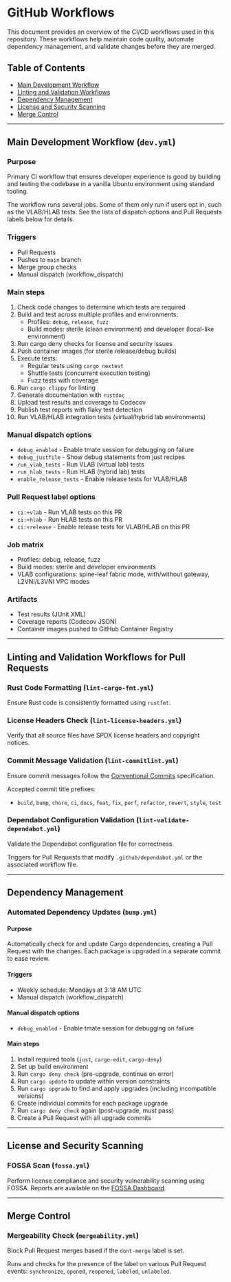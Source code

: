 # GitHub Workflows

This document provides an overview of the CI/CD workflows used in this
repository. These workflows help maintain code quality, automate dependency
management, and validate changes before they are merged.

## Table of Contents

- [Main Development Workflow](#main-development-workflow-devyml)
- [Linting and Validation Workflows](#linting-and-validation-workflows)
- [Dependency Management](#dependency-management)
- [License and Security Scanning](#license-and-security-scanning)
- [Merge Control](#merge-control)

---

## Main Development Workflow (`dev.yml`)

### Purpose

Primary CI workflow that ensures developer experience is good by building and
testing the codebase in a vanilla Ubuntu environment using standard tooling.

The workflow runs several jobs. Some of them only run if users opt in, such as
the VLAB/HLAB tests. See the lists of dispatch options and Pull Requests labels
below for details.

### Triggers

- Pull Requests
- Pushes to `main` branch
- Merge group checks
- Manual dispatch (workflow\_dispatch)

### Main steps

1. Check code changes to determine which tests are required
2. Build and test across multiple profiles and environments:
   - Profiles: `debug`, `release`, `fuzz`
   - Build modes: sterile (clean environment) and developer (local-like
     environment)
3. Run cargo deny checks for license and security issues
4. Push container images (for sterile release/debug builds)
5. Execute tests:
   - Regular tests using `cargo nextest`
   - Shuttle tests (concurrent execution testing)
   - Fuzz tests with coverage
6. Run `cargo clippy` for linting
7. Generate documentation with `rustdoc`
8. Upload test results and coverage to Codecov
9. Publish test reports with flaky test detection
10. Run VLAB/HLAB integration tests (virtual/hybrid lab environments)

### Manual dispatch options

- `debug_enabled` - Enable tmate session for debugging on failure
- `debug_justfile` - Show debug statements from just recipes
- `run_vlab_tests` - Run VLAB (virtual lab) tests
- `run_hlab_tests` - Run HLAB (hybrid lab) tests
- `enable_release_tests` - Enable release tests for VLAB/HLAB

### Pull Request label options

- `ci:+vlab` - Run VLAB tests on this PR
- `ci:+hlab` - Run HLAB tests on this PR
- `ci:+release` - Enable release tests for VLAB/HLAB on this PR

### Job matrix

- Profiles: debug, release, fuzz
- Build modes: sterile and developer environments
- VLAB configurations: spine-leaf fabric mode, with/without gateway,
  L2VNI/L3VNI VPC modes

### Artifacts

- Test results (JUnit XML)
- Coverage reports (Codecov JSON)
- Container images pushed to GitHub Container Registry

---

## Linting and Validation Workflows for Pull Requests

### Rust Code Formatting (`lint-cargo-fmt.yml`)

Ensure Rust code is consistently formatted using `rustfmt`.

### License Headers Check (`lint-license-headers.yml`)

Verify that all source files have SPDX license headers and copyright notices.

### Commit Message Validation (`lint-commitlint.yml`)

Ensure commit messages follow the [Conventional Commits] specification.

[Conventional Commits]: https://www.conventionalcommits.org/

Accepted commit title prefixes:

- `build`, `bump`, `chore`, `ci`, `docs`, `feat`, `fix`, `perf`, `refactor`,
  `revert`, `style`, `test`

### Dependabot Configuration Validation (`lint-validate-dependabot.yml`)

Validate the Dependabot configuration file for correctness.

Triggers for Pull Requests that modify `.github/dependabot.yml` or the
associated workflow file.

---

## Dependency Management

### Automated Dependency Updates (`bump.yml`)

#### Purpose

Automatically check for and update Cargo dependencies, creating a Pull Request
with the changes. Each package is upgraded in a separate commit to ease review.

#### Triggers

- Weekly schedule: Mondays at 3:18 AM UTC
- Manual dispatch (workflow\_dispatch)

#### Manual dispatch options

- `debug_enabled` - Enable tmate session for debugging on failure

#### Main steps

1. Install required tools (`just`, `cargo-edit`, `cargo-deny`)
2. Set up build environment
3. Run `cargo deny check` (pre-upgrade, continue on error)
4. Run `cargo update` to update within version constraints
5. Run `cargo upgrade` to find and apply upgrades (including incompatible versions)
6. Create individual commits for each package upgrade
7. Run `cargo deny check` again (post-upgrade, must pass)
8. Create a Pull Request with all upgrade commits

---

## License and Security Scanning

### FOSSA Scan (`fossa.yml`)

Perform license compliance and security vulnerability scanning using FOSSA.
Reports are available on the [FOSSA Dashboard].

[FOSSA Dashboard]: https://app.fossa.com/projects/custom%252B43661%252Fgithub.com%252Fgithedgehog%252Fdataplane/

---

## Merge Control

### Mergeability Check (`mergeability.yml`)

Block Pull Request merges based if the `dont-merge` label is set.

Runs and checks for the presence of the label on various Pull Request events:
`synchronize`, `opened`, `reopened`, `labeled`, `unlabeled`.
